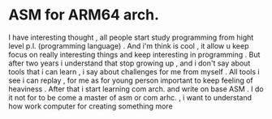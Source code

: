 # ASM for ARM64 arch. 

I have interesting thought , all people start study programming from hight level p.l. (programming language) . And i'm think is cool , it allow u keep focus on really interesting things and keep interesting in programming . But after two years i understand that stop growing up , and i don't say about tools that i can learn , i say about challenges for me from myself . All tools i see i can replay , for me as for young person important to keep feeling of heaviness . After that i start learning com arch. and write on base ASM . I do it not for to be come a master of asm or com arhc. , i want to understand how work computer for creating something more 
